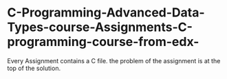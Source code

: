 # C-Programming-Advanced-Data-Types-course-Assignments-C-programming-course-from-edx-

Every Assignment contains a C file.
the problem of the assignment is at the top of the solution.
